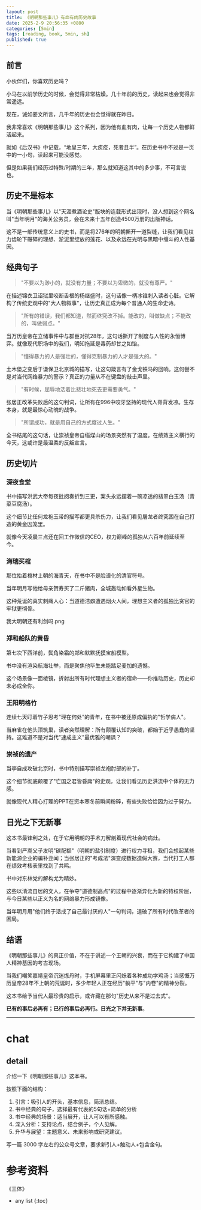 ```yaml
---
layout: post
title: 《明朝那些事儿》有血有肉历史故事
date: 2025-2-9 20:56:35 +0800
categories: [5min]
tags: [reading, book, 5min, sh]
published: true
---
```




## 前言

小伙伴们，你喜欢历史吗？

小马在以前学历史的时候，会觉得非常枯燥。几十年前的历史，读起来也会觉得非常遥远。

现在，诚如姜文所言，几千年的历史也会觉得就在昨日。

我非常喜欢《明朝那些事儿》这个系列，因为他有血有肉，让每一个历史人物都鲜活起来。

就如《后汉书》中记载，“地皇三年，大疾疫，死者且半”。在历史书中不过是一页中的一小句，读起来可能没感觉。

但是如果我们经历过特殊/时期的三年，那么就知道这其中的多少事，不可言说也。

## 历史不是标本

当《明朝那些事儿》以"天涯煮酒论史"版块的连载形式出现时，没人想到这个网名叫"当年明月"的海关公务员，会在未来十五年创造4500万册的出版神话。

这不是一部传统意义上的史书，而是将276年的明朝撕开一道裂缝，让我们看见权力齿轮下碾碎的理想、淤泥里绽放的莲花、以及永远在光明与黑暗中缠斗的人性基因。

## 经典句子

> "不要以为渺小的，就没有力量；不要以为卑微的，就没有尊严。"  

在描述锦衣卫诏狱里咬断舌根的杨继盛时，这句话像一柄冰锥刺入读者心脏。它解构了传统史观中的"大人物叙事"，让历史真正成为每个普通人的生命史诗。

> "所有的错误，我们都知道，然而终究改不掉。能改的，叫做缺点；不能改的，叫做弱点。"  

当万历皇帝在立储事件中与群臣对抗28年，这句话撕开了制度与人性的永恒博弈。就像现代职场中的我们，明知拖延是毒药却甘之如饴。

> "懂得暴力的人是强壮的，懂得克制暴力的人才是强大的。"  

土木堡之变后于谦保卫北京城的描写，让这句箴言有了金戈铁马的回响。这何尝不是对当代网络暴力的警示？真正的力量从不在键盘的敲击声里。

> "有时候，屈辱地活着比悲壮地死去更需要勇气。"  

张居正改革失败后的这句判词，让所有在996中咬牙坚持的现代人脊背发凉。生存本身，就是最惊心动魄的战争。

> "所谓成功，就是用自己的方式度过人生。"  

全书结尾的这句话，让崇祯皇帝自缢煤山的场景突然有了温度。在绩效主义横行的今天，这或许是最温柔的反叛宣言。

## 历史切片

### 深夜食堂

书中描写洪武大帝每夜批阅奏折到三更，案头永远摆着一碗凉透的翡翠白玉汤（青菜豆腐汤）。

这个细节比任何龙袍玉带的描写都更具杀伤力，让我们看见屠龙者终究困在自己打造的黄金囚笼里。

就像今天凌晨三点还在回工作微信的CEO，权力巅峰的孤独从六百年前延续至今。

### 海瑞买棺  

那位抬着棺材上朝的海青天，在书中不是脸谱化的清官符号。

当年明月写他给母亲贺寿买了二斤猪肉，全城轰动如看外星生物。

这种荒诞的真实刺痛人心：当道德洁癖遭遇烟火人间，理想主义者的孤独比贪官的牢狱更彻骨。

我大明朝还有利剑吗.png

### 郑和船队的黄昏  

第七次下西洋前，鬓角染霜的郑和默默抚摸宝船模型。

书中没有渲染航海壮举，而是聚焦他毕生未能踏足麦加的遗憾。

这个场景像一面棱镜，折射出所有时代理想主义者的宿命——你推动历史，历史却未必成全你。

### 王阳明格竹  

连续七天盯着竹子思考"理在何处"的青年，在书中被还原成偏执的"哲学病人"。

当麻雀在他头顶筑巢，读者突然理解：所有颠覆认知的突破，都始于近乎愚蠢的坚持。这难道不是对当代"速成主义"最优雅的嘲讽？

### 崇祯的遗产  

当李自成攻破北京时，书中特别描写崇祯龙袍肘部的补丁。

这个细节彻底颠覆了"亡国之君皆昏庸"的史观，让我们看见历史洪流中个体的无力感。

就像现代人精心打理的PPT在资本寒冬前瞬间粉碎，有些失败恰恰因为过于努力。

## 日光之下无新事

这本书最锋利之处，在于它用明朝的手术刀解剖着现代社会的病灶。

当看到严嵩父子发明"碳配额"（明朝的盐引制度）进行权力寻租，我们会想起某些新能源企业的骗补丑闻；当张居正的"考成法"演变成数据造假大赛，当代打工人都在绩效考核表里找到了共鸣。

书中对东林党的解构尤为精妙。

这些以清流自居的文人，在争夺"道德制高点"的过程中逐渐异化为新的特权阶层，与今日某些以正义为名的网络暴力形成镜像。

当年明月用"他们终于活成了自己最讨厌的人"一句判词，道破了所有时代改革者的困局。

## 结语

《明朝那些事儿》的真正价值，不在于讲述一个王朝的兴衰，而在于它构建了中国人精神基因的考古现场。

当我们嘲笑嘉靖皇帝沉迷炼丹时，手机屏幕里正闪烁着各种成功学鸡汤；当感慨万历皇帝28年不上朝的荒诞时，多少年轻人正在经历"躺平"与"内卷"的精神分裂。

这本书给予当代人最珍贵的启示，或许藏在那句"历史从来不是过去式"。

**已有的事后必再有；已行的事后必再行。日光之下并无新事**。

-------------------------------------------------------------------------------------------

# chat

## detail

介绍一下《明朝那些事儿》这本书。

按照下面的结构：

1. 引言：吸引人的开头，基本信息，简洁总结。
2. 书中经典的句子，选择最有代表的5句话+简单的分析
3. 书中经典的场景：适当展开，让人可以有所感触。
4. 深入分析：支持论点，结合例子，个人见解。
5. 升华与展望：主题意义、未来影响或研究建议。

写一篇 3000 字左右的公众号文章，要求新引人+触动人+包含金句。


# 参考资料

 《三体》

* any list
{:toc}
